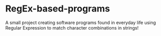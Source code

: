 # RegEx-based-programs
A small project creating software programs found in everyday life using Regular Expression to match character combinations in strings!
